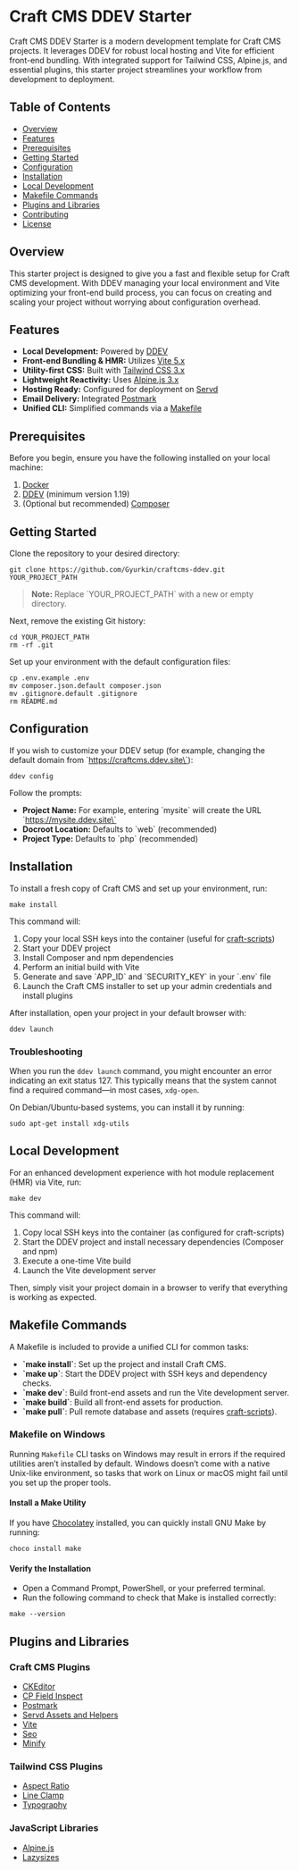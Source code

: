 # Craft CMS DDEV Starter

Craft CMS DDEV Starter is a modern development template for Craft CMS projects. It leverages DDEV for robust local hosting and Vite for efficient front-end bundling. With integrated support for Tailwind CSS, Alpine.js, and essential plugins, this starter project streamlines your workflow from development to deployment.

## Table of Contents

- [Overview](#overview)
- [Features](#features)
- [Prerequisites](#prerequisites)
- [Getting Started](#getting-started)
- [Configuration](#configuration)
- [Installation](#installation)
- [Local Development](#local-development)
- [Makefile Commands](#makefile-commands)
- [Plugins and Libraries](#plugins-and-libraries)
- [Contributing](#contributing)
- [License](#license)

## Overview

This starter project is designed to give you a fast and flexible setup for Craft CMS development. With DDEV managing your local environment and Vite optimizing your front-end build process, you can focus on creating and scaling your project without worrying about configuration overhead.

## Features

- **Local Development:** Powered by [DDEV](https://ddev.readthedocs.io/)
- **Front-end Bundling & HMR:** Utilizes [Vite 5.x](https://vitejs.dev/)
- **Utility-first CSS:** Built with [Tailwind CSS 3.x](https://tailwindcss.com)
- **Lightweight Reactivity:** Uses [Alpine.js 3.x](https://alpinejs.dev/)
- **Hosting Ready:** Configured for deployment on [Servd](https://servd.host/)
- **Email Delivery:** Integrated [Postmark](https://postmarkapp.com/)
- **Unified CLI:** Simplified commands via a [Makefile](https://www.gnu.org/software/make/manual/make.html)

## Prerequisites

Before you begin, ensure you have the following installed on your local machine:

1. [Docker](https://www.docker.com/)
2. [DDEV](https://ddev.readthedocs.io/) (minimum version 1.19)
3. (Optional but recommended) [Composer](https://getcomposer.org/)

## Getting Started

Clone the repository to your desired directory:

```shell
git clone https://github.com/Gyurkin/craftcms-ddev.git YOUR_PROJECT_PATH
```

> **Note:** Replace \`YOUR_PROJECT_PATH\` with a new or empty directory.

Next, remove the existing Git history:

```shell
cd YOUR_PROJECT_PATH
rm -rf .git
```

Set up your environment with the default configuration files:

```shell
cp .env.example .env
mv composer.json.default composer.json
mv .gitignore.default .gitignore
rm README.md
```

## Configuration

If you wish to customize your DDEV setup (for example, changing the default domain from \`https://craftcms.ddev.site\`):

```shell
ddev config
```

Follow the prompts:
- **Project Name:** For example, entering \`mysite\` will create the URL \`https://mysite.ddev.site\`
- **Docroot Location:** Defaults to \`web\` (recommended)
- **Project Type:** Defaults to \`php\` (recommended)

## Installation

To install a fresh copy of Craft CMS and set up your environment, run:

```shell
make install
```

This command will:

1. Copy your local SSH keys into the container (useful for [craft-scripts](https://github.com/nystudio107/craft-scripts/))
2. Start your DDEV project
3. Install Composer and npm dependencies
4. Perform an initial build with Vite
5. Generate and save \`APP_ID\` and \`SECURITY_KEY\` in your \`.env\` file
6. Launch the Craft CMS installer to set up your admin credentials and install plugins

After installation, open your project in your default browser with:

```shell
ddev launch
```

### Troubleshooting

When you run the `ddev launch` command, you might encounter an error indicating an exit status 127. 
This typically means that the system cannot find a required command—in most cases, `xdg-open`.

On Debian/Ubuntu-based systems, you can install it by running:

```shell
sudo apt-get install xdg-utils
```

## Local Development

For an enhanced development experience with hot module replacement (HMR) via Vite, run:

```shell
make dev
```

This command will:

1. Copy local SSH keys into the container (as configured for craft-scripts)
2. Start the DDEV project and install necessary dependencies (Composer and npm)
3. Execute a one-time Vite build
4. Launch the Vite development server

Then, simply visit your project domain in a browser to verify that everything is working as expected.

## Makefile Commands

A Makefile is included to provide a unified CLI for common tasks:

- **\`make install\`**: Set up the project and install Craft CMS.
- **\`make up\`**: Start the DDEV project with SSH keys and dependency checks.
- **\`make dev\`**: Build front-end assets and run the Vite development server.
- **\`make build\`**: Build all front-end assets for production.
- **\`make pull\`**: Pull remote database and assets (requires [craft-scripts](https://github.com/nystudio107/craft-scripts/)).

### Makefile on Windows

Running `Makefile` CLI tasks on Windows may result in errors if the required utilities aren’t installed by default. Windows doesn’t come with a native Unix-like environment, so tasks that work on Linux or macOS might fail until you set up the proper tools.

#### Install a Make Utility

If you have [Chocolatey](https://chocolatey.org/) installed, you can quickly install GNU Make by running:

```shell
choco install make
```

#### Verify the Installation

- Open a Command Prompt, PowerShell, or your preferred terminal.
- Run the following command to check that Make is installed correctly:

```shell
make --version
```

## Plugins and Libraries

### Craft CMS Plugins

- [CKEditor](https://plugins.craftcms.com/ckeditor)
- [CP Field Inspect](https://plugins.craftcms.com/cp-field-inspect)
- [Postmark](https://plugins.craftcms.com/postmark)
- [Servd Assets and Helpers](https://github.com/servdhost/craft-asset-storage)
- [Vite](https://github.com/nystudio107/craft-vite)
- [Seo](https://github.com/ethercreative/seo)
- [Minify](https://github.com/nystudio107/craft-minify)

### Tailwind CSS Plugins

- [Aspect Ratio](https://github.com/tailwindlabs/tailwindcss-aspect-ratio)
- [Line Clamp](https://github.com/tailwindlabs/tailwindcss-line-clamp)
- [Typography](https://github.com/tailwindlabs/tailwindcss-typography)

### JavaScript Libraries

- [Alpine.js](https://alpinejs.dev/)
- [Lazysizes](https://afarkas.github.io/lazysizes/)
